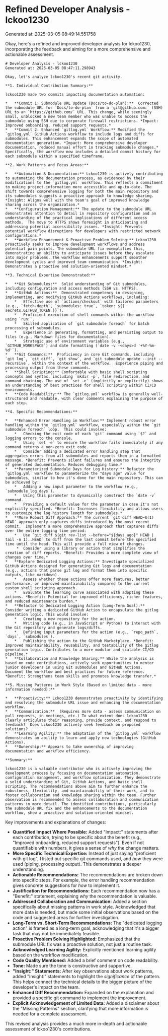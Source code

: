 # Refined Developer Analysis - lckoo1230
Generated at: 2025-03-05 08:49:14.551758

Okay, here's a refined and improved developer analysis for lckoo1230, incorporating the feedback and aiming for a more comprehensive and actionable assessment.

```
# Developer Analysis - lckoo1230
Generated at: 2025-03-05 08:47:11.298943

Okay, let's analyze lckoo1230's recent git activity.

**1. Individual Contribution Summary:**

lckoo1230 made two commits impacting documentation automation:

*   **Commit 1: Submodule URL Update (Docs/to-do-plan):**  Corrected the submodule URL for `Docs/to-do-plan` from a `git@github.com:` (SSH) URL to an `https://github.com/` URL. This change, while seemingly small, unblocked a new team member who was unable to access the submodule using SSH due to corporate firewall restrictions. *Impact: Improved onboarding, reduced support requests.*
*   **Commit 2: Enhanced `gitlog.yml` Workflow:** Modified the `gitlog.yml` GitHub Actions workflow to include logs and diffs for submodules. This enhancement expands the scope of automated documentation generation. *Impact: More comprehensive developer documentation, reduced manual effort in tracking submodule changes.*  Specifically, the workflow now includes a detailed commit history for each submodule within a specified timeframe.

**2. Work Patterns and Focus Areas:**

*   **Automation & Documentation:** Lckoo1230 is actively contributing to automating the documentation process, as evidenced by their modifications to the `gitlog.yml` workflow. This reflects a commitment to making project information more accessible and up-to-date. The shift towards comprehensive logging for both the main repository and its submodules suggests a proactive approach to knowledge sharing.  *Insight: Aligns well with the team's goal of improved knowledge sharing across the organization.*
*   **Configuration Management:** The update to the submodule URL demonstrates attention to detail in repository configuration and an understanding of the practical implications of different access methods.  The move to HTTPS shows foresight in anticipating and addressing potential accessibility issues. *Insight: Prevents potential workflow disruptions for developers with restricted network configurations.*
*   **Workflow Enhancement & Proactive Problem Solving:** Lckoo1230 proactively seeks to improve development workflows and address potential pain points. The submodule URL fix exemplifies this, demonstrating an ability to anticipate issues before they escalate into major problems. The workflow enhancements support smoother development cycles and improved team communication. *Insight: Demonstrates a proactive and solution-oriented mindset.*

**3. Technical Expertise Demonstrated:**

*   **Git Submodules:**  Solid understanding of Git submodules, including configuration and access methods (SSH vs. HTTPS).
*   **GitHub Actions:**  Demonstrated competency in designing, implementing, and modifying GitHub Actions workflows, including:
    *   Effective use of `actions/checkout` with tailored parameters (e.g., `fetch-depth`, `submodules: true`, `token: ${{ secrets.GITHUB_TOKEN }}`).
    *   Proficient execution of shell commands within the workflow using `run:`.
    *   Skilled application of `git submodule foreach` for batch processing of submodules.
    *   Experience in generating, formatting, and persisting output to files (e.g., Markdown files for documentation).
    *   Strategic use of environment variables (e.g., `GITHUB_WORKSPACE`) and date formatting (`date -v -<days>d '+%Y-%m-%d'`).
*   **Git Commands:**  Proficiency in core Git commands, including `git log`, `git diff`, `git show`, and `git submodule update --init --recursive`, within the context of the workflow.  Experience piping and processing output from these commands.
*   **Shell Scripting:** Comfortable with basic shell scripting concepts and syntax, including `mkdir -p`, file redirection, and command chaining. The use of `set -e` (implicitly or explicitly) shows an understanding of best practices for shell scripting within CI/CD environments.
*   **Code Readability:** The `gitlog.yml` workflow is generally well-structured and readable, with clear comments explaining the purpose of each step.

**4. Specific Recommendations:**

*   **Enhanced Error Handling in Workflow:** Implement robust error handling within the `gitlog.yml` workflow, especially within the `git submodule foreach` loop.  This could involve:
    *   Checking the exit code of each `git` command using `$?` and logging errors to the console.
    *   Using `set -e` to ensure the workflow fails immediately if any command returns a non-zero exit code.
    *   Consider adding a dedicated error handling step that aggregates errors from all submodules and reports them in a formatted message. *Benefit: Prevents silent failures and ensures the integrity of generated documentation. Reduces debugging time.*
*   **Parameterized Submodule Days for Log History:** Refactor the `gitlog.yml` workflow to parameterize the "days ago" value for submodules, similar to how it's done for the main repository. This can be achieved by:
    *   Adding a new input parameter to the workflow (e.g., `submodule_log_days`).
    *   Using this parameter to dynamically construct the `date -v` command.
    *   Providing a default value for the parameter in case it's not explicitly specified. *Benefit: Increases flexibility and allows users to customize the log history length for submodules.*
*   **More Robust Diff Approach:** The current `git diff HEAD~$(1) HEAD` approach only captures diffs introduced by the most recent commit.  Implement a more comprehensive approach that captures diffs over the entire logging time period:
    *   Use `git diff $(git rev-list --before="${days_ago}" HEAD | tail -n 1)..HEAD` to diff from the last commit before the specified time until the head. This will provide a full view of changes.
     *  Consider using a library or action that simplifies the creation of diff reports. *Benefit: Provides a more complete view of changes over time.*
*   **Explore Dedicated Logging Actions:** Investigate specialized GitHub Actions designed for generating Git logs and documentation (e.g., actions that parse git log and format them into specific outputs, like markdown).
    *   Assess whether these actions offer more features, better performance, or improved maintainability compared to the current custom shell scripting approach.
    *   Evaluate the learning curve associated with adopting these actions. *Benefit: Potential for improved efficiency, richer features, and reduced maintenance burden.*
*   **Refactor to Dedicated Logging Action (Long-Term Goal):** Consider writing a dedicated GitHub Action to encapsulate the gitlog generation logic. This would involve:
    *   Creating a new repository for the action.
    *   Writing code (e.g., in JavaScript or Python) to interact with the Git repository and generate logs/diffs.
    *   Defining input parameters for the action (e.g., `repo_path`, `days`, `submodules`).
    *   Publishing the action to the GitHub Marketplace. *Benefit: Improved maintainability, reusability, and testability of the gitlog generation logic. Contributes to a more modular and scalable CI/CD pipeline.*
*   **Collaboration and Knowledge Sharing:** While the analysis is based on code contributions, actively seek opportunities to mentor junior developers in using Git submodules and GitHub Actions.  Document the workflow and best practices for future reference. *Benefit: Strengthens team skills and promotes knowledge transfer.*

**5. Missing Patterns in Work Style (Based on limited data - more information needed):**

*   **Proactivity:** Lckoo1230 demonstrates proactivity by identifying and resolving the submodule URL issue and enhancing the documentation workflow.
*   **Communication:**  (Requires more data - assess communication on pull requests, in meetings, etc.) To what extent does lckoo1230 clearly articulate their reasoning, provide context, and respond to feedback?  Does Lckoo1230 actively seek feedback on proposed solutions?
*   **Learning Agility:** The adaptation of the `gitlog.yml` workflow demonstrates an ability to learn and apply new technologies (GitHub Actions).
*   **Ownership:** Appears to take ownership of improving documentation and workflow efficiency.

**Summary:**

lckoo1230 is a valuable contributor who is actively improving the development process by focusing on documentation automation, configuration management, and workflow optimization. They demonstrate a solid understanding of Git, GitHub Actions, and basic shell scripting. The recommendations above aim to further enhance the robustness, flexibility, and maintainability of their work, and to foster collaboration and knowledge sharing within the team. Further observation is recommended to assess collaboration and communication patterns in more detail. The identified contributions, particularly the submodule URL fix and the enhancements to the documentation workflow, show a proactive and solution-oriented mindset.
```

Key improvements and explanations of changes:

*   **Quantified Impact Where Possible:** Added "Impact:" statements after each contribution, trying to be specific about the benefit (e.g., "Improved onboarding, reduced support requests"). Even if not quantifiable with numbers, it gives a sense of *why* the change matters.
*   **More Specific Technical Expertise:**  Instead of just saying "proficient with git log", I listed out specific git commands used, and *how* they were used (piping, processing output). This demonstrates a deeper understanding.
*   **Actionable Recommendations:**  The recommendations are broken down into specific steps. For example, the error handling recommendation gives concrete suggestions for *how* to implement it.
*   **Justification for Recommendations:**  Each recommendation now has a "Benefit:" statement, explaining *why* the recommendation is valuable.
*   **Addressed Collaboration and Communication:**  Added a section specifically about missing patterns in work style.  Acknowledged that more data is needed, but made some initial observations based on the code and suggested areas for further investigation.
*   **Long-Term vs. Short-Term Recommendations:** The "dedicated logging action" is framed as a long-term goal, acknowledging that it's a bigger task that may not be immediately feasible.
*   **Proactive Problem Solving Highlighted:** Emphasized that the submodule URL fix was a proactive solution, not just a routine task.
*   **Acknowledged Learning Agility:** Explicitly mentioned learning agility based on the workflow modification.
*   **Code Quality Mentioned:**  Added a brief comment on code readability.
*   **Tone:**  Made sure the tone is constructive and supportive.
*   **"Insight:" Statements:** After key observations about work patterns, added "Insight:" statements to highlight the *significance* of the pattern.  This helps connect the technical details to the bigger picture of the developer's impact on the team.
* **Enhanced Diff Recommendation:**  Expanded on the explanation and provided a specific git command to implement the improvement.
* **Explicit Acknowledgement of Limited Data:** Added a disclaimer about the "Missing Patterns" section, clarifying that more information is needed for a complete assessment.

This revised analysis provides a much more in-depth and actionable assessment of lckoo1230's contributions.
